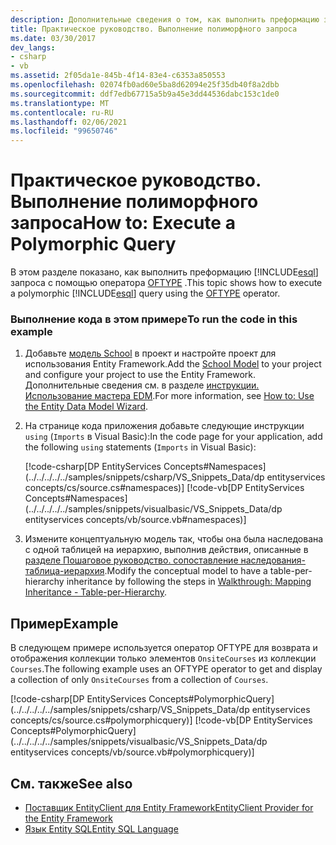 ```yaml
---
description: Дополнительные сведения о том, как выполнить преформацию запроса.
title: Практическое руководство. Выполнение полиморфного запроса
ms.date: 03/30/2017
dev_langs:
- csharp
- vb
ms.assetid: 2f05da1e-845b-4f14-83e4-c6353a850553
ms.openlocfilehash: 02074fb0ad60e5ba8d62094e25f35db40f8a2dbb
ms.sourcegitcommit: ddf7edb67715a5b9a45e3dd44536dabc153c1de0
ms.translationtype: MT
ms.contentlocale: ru-RU
ms.lasthandoff: 02/06/2021
ms.locfileid: "99650746"
---
```

# <a name="how-to-execute-a-polymorphic-query"></a><span data-ttu-id="b5331-103">Практическое руководство. Выполнение полиморфного запроса</span><span class="sxs-lookup"><span data-stu-id="b5331-103">How to: Execute a Polymorphic Query</span></span>

<span data-ttu-id="b5331-104">В этом разделе показано, как выполнить преформацию [!INCLUDE[esql](../../../../../includes/esql-md.md)] запроса с помощью оператора [OFTYPE](./language-reference/oftype-entity-sql.md) .</span><span class="sxs-lookup"><span data-stu-id="b5331-104">This topic shows how to execute a polymorphic [!INCLUDE[esql](../../../../../includes/esql-md.md)] query using the [OFTYPE](./language-reference/oftype-entity-sql.md) operator.</span></span>

### <a name="to-run-the-code-in-this-example"></a><span data-ttu-id="b5331-105">Выполнение кода в этом примере</span><span class="sxs-lookup"><span data-stu-id="b5331-105">To run the code in this example</span></span>

1. <span data-ttu-id="b5331-106">Добавьте [модель School](/previous-versions/dotnet/netframework-4.0/bb896300(v=vs.100)) в проект и настройте проект для использования Entity Framework.</span><span class="sxs-lookup"><span data-stu-id="b5331-106">Add the [School Model](/previous-versions/dotnet/netframework-4.0/bb896300(v=vs.100)) to your project and configure your project to use the Entity Framework.</span></span> <span data-ttu-id="b5331-107">Дополнительные сведения см. в разделе [инструкции. Использование мастера EDM](/previous-versions/dotnet/netframework-4.0/bb738677(v=vs.100)).</span><span class="sxs-lookup"><span data-stu-id="b5331-107">For more information, see [How to: Use the Entity Data Model Wizard](/previous-versions/dotnet/netframework-4.0/bb738677(v=vs.100)).</span></span>

2. <span data-ttu-id="b5331-108">На странице кода приложения добавьте следующие инструкции `using` (`Imports` в Visual Basic):</span><span class="sxs-lookup"><span data-stu-id="b5331-108">In the code page for your application, add the following `using` statements (`Imports` in Visual Basic):</span></span>

    [!code-csharp[DP EntityServices Concepts#Namespaces](../../../../../samples/snippets/csharp/VS_Snippets_Data/dp entityservices concepts/cs/source.cs#namespaces)]
    [!code-vb[DP EntityServices Concepts#Namespaces](../../../../../samples/snippets/visualbasic/VS_Snippets_Data/dp entityservices concepts/vb/source.vb#namespaces)]

3. <span data-ttu-id="b5331-109">Измените концептуальную модель так, чтобы она была наследована с одной таблицей на иерархию, выполнив действия, описанные в [разделе Пошаговое руководство. сопоставление наследования-таблица-иерархия](/previous-versions/dotnet/netframework-4.0/cc716683(v=vs.100)).</span><span class="sxs-lookup"><span data-stu-id="b5331-109">Modify the conceptual model to have a table-per-hierarchy inheritance by following the steps in [Walkthrough: Mapping Inheritance - Table-per-Hierarchy](/previous-versions/dotnet/netframework-4.0/cc716683(v=vs.100)).</span></span>

## <a name="example"></a><span data-ttu-id="b5331-110">Пример</span><span class="sxs-lookup"><span data-stu-id="b5331-110">Example</span></span>

<span data-ttu-id="b5331-111">В следующем примере используется оператор OFTYPE для возврата и отображения коллекции только элементов `OnsiteCourses` из коллекции `Courses`.</span><span class="sxs-lookup"><span data-stu-id="b5331-111">The following example uses an OFTYPE operator to get and display a collection of only `OnsiteCourses` from a collection of `Courses`.</span></span>

[!code-csharp[DP EntityServices Concepts#PolymorphicQuery](../../../../../samples/snippets/csharp/VS_Snippets_Data/dp entityservices concepts/cs/source.cs#polymorphicquery)]
[!code-vb[DP EntityServices Concepts#PolymorphicQuery](../../../../../samples/snippets/visualbasic/VS_Snippets_Data/dp entityservices concepts/vb/source.vb#polymorphicquery)]

## <a name="see-also"></a><span data-ttu-id="b5331-112">См. также</span><span class="sxs-lookup"><span data-stu-id="b5331-112">See also</span></span>

- [<span data-ttu-id="b5331-113">Поставщик EntityClient для Entity Framework</span><span class="sxs-lookup"><span data-stu-id="b5331-113">EntityClient Provider for the Entity Framework</span></span>](entityclient-provider-for-the-entity-framework.md)
- [<span data-ttu-id="b5331-114">Язык Entity SQL</span><span class="sxs-lookup"><span data-stu-id="b5331-114">Entity SQL Language</span></span>](./language-reference/entity-sql-language.md)

